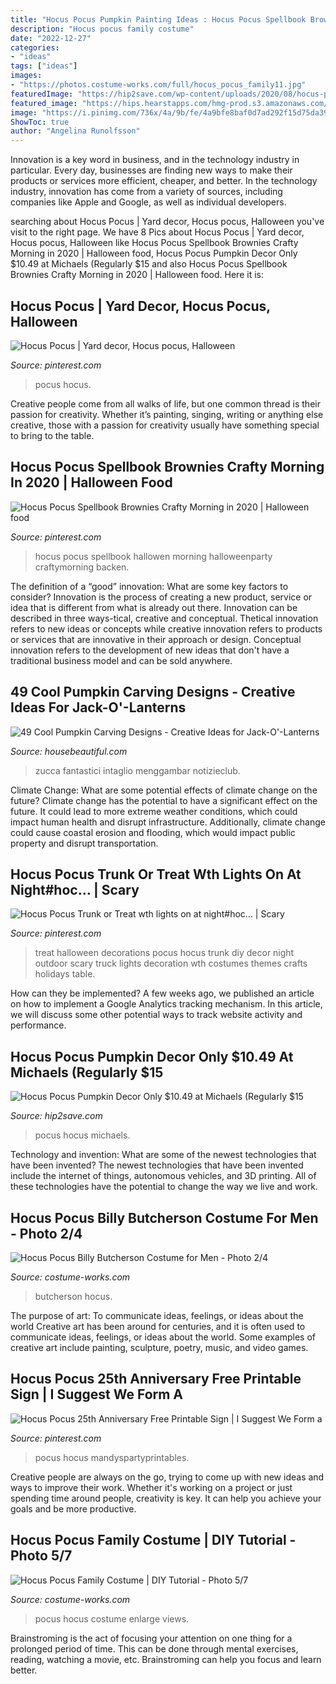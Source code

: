 ```yaml
---
title: "Hocus Pocus Pumpkin Painting Ideas : Hocus Pocus Spellbook Brownies Crafty Morning In 2020"
description: "Hocus pocus family costume"
date: "2022-12-27"
categories:
- "ideas"
tags: ["ideas"]
images:
- "https://photos.costume-works.com/full/hocus_pocus_family11.jpg"
featuredImage: "https://hip2save.com/wp-content/uploads/2020/08/hocus-pocus-decor-1.jpg"
featured_image: "https://hips.hearstapps.com/hmg-prod.s3.amazonaws.com/images/close-up-of-jack-o-lantern-on-window-sill-during-royalty-free-image-697624235-1561476114.jpg?crop=0.958xw:0.719xh;0.0417xw,0.216xh&amp;resize=1200:*"
image: "https://i.pinimg.com/736x/4a/9b/fe/4a9bfe8baf0d7ad292f15d75da3940c4.jpg"
ShowToc: true
author: "Angelina Runolfsson"
---
```



Innovation is a key word in business, and in the technology industry in particular. Every day, businesses are finding new ways to make their products or services more efficient, cheaper, and better. In the technology industry, innovation has come from a variety of sources, including companies like Apple and Google, as well as individual developers.

	

		
searching about Hocus Pocus | Yard decor, Hocus pocus, Halloween you've visit to the right page. We have 8 Pics about Hocus Pocus | Yard decor, Hocus pocus, Halloween like Hocus Pocus Spellbook Brownies Crafty Morning in 2020 | Halloween food, Hocus Pocus Pumpkin Decor Only $10.49 at Michaels (Regularly $15 and also Hocus Pocus Spellbook Brownies Crafty Morning in 2020 | Halloween food. Here it is:
		
    
## Hocus Pocus | Yard Decor, Hocus Pocus, Halloween

<img loading=lazy src="https://i.pinimg.com/originals/46/49/72/46497283c6f9113a0a17038c729b2aef.jpg" onerror="this.onerror=null;this.src='https://tse1.mm.bing.net/th?id=OIP.fBW0Y5pACtaU52e1ecu5twHaJ4&amp;pid=15.1';" alt="Hocus Pocus | Yard decor, Hocus pocus, Halloween">

_Source: pinterest.com_

>pocus hocus. 

	

Creative people come from all walks of life, but one common thread is their passion for creativity. Whether it’s painting, singing, writing or anything else creative, those with a passion for creativity usually have something special to bring to the table.

    
## Hocus Pocus Spellbook Brownies Crafty Morning In 2020 | Halloween Food

<img loading=lazy src="https://i.pinimg.com/736x/4a/9b/fe/4a9bfe8baf0d7ad292f15d75da3940c4.jpg" onerror="this.onerror=null;this.src='https://tse3.mm.bing.net/th?id=OIP.CrmmkOJdtnGpFNhj9DxDAQHaO4&amp;pid=15.1';" alt="Hocus Pocus Spellbook Brownies Crafty Morning in 2020 | Halloween food">

_Source: pinterest.com_

>hocus pocus spellbook hallowen morning halloweenparty craftymorning backen. 

	

The definition of a “good” innovation: What are some key factors to consider?
Innovation is the process of creating a new product, service or idea that is different from what is already out there. Innovation can be described in three ways-tical, creative and conceptual. Thetical innovation refers to new ideas or concepts while creative innovation refers to products or services that are innovative in their approach or design. Conceptual innovation refers to the development of new ideas that don't have a traditional business model and can be sold anywhere.

    
## 49 Cool Pumpkin Carving Designs - Creative Ideas For Jack-O&#039;-Lanterns

<img loading=lazy src="https://hips.hearstapps.com/hmg-prod.s3.amazonaws.com/images/close-up-of-jack-o-lantern-on-window-sill-during-royalty-free-image-697624235-1561476114.jpg?crop=0.958xw:0.719xh;0.0417xw,0.216xh&amp;resize=1200:*" onerror="this.onerror=null;this.src='https://tse4.mm.bing.net/th?id=OIP.cb_C64LnZUayANDHJ13KmwHaDt&amp;pid=15.1';" alt="49 Cool Pumpkin Carving Designs - Creative Ideas for Jack-O&#039;-Lanterns">

_Source: housebeautiful.com_

>zucca fantastici intaglio menggambar notizieclub. 

	

Climate Change: What are some potential effects of climate change on the future?
Climate change has the potential to have a significant effect on the future. It could lead to more extreme weather conditions, which could impact human health and disrupt infrastructure. Additionally, climate change could cause coastal erosion and flooding, which would impact public property and disrupt transportation.

    
## Hocus Pocus Trunk Or Treat Wth Lights On At Night#hoc… | Scary

<img loading=lazy src="https://i.pinimg.com/736x/6e/87/ab/6e87abd9614281f175afcec077707cd4.jpg" onerror="this.onerror=null;this.src='https://tse2.mm.bing.net/th?id=OIP.Xlp416uZ9yBO9p49pnDUiwHaJ3&amp;pid=15.1';" alt="Hocus Pocus Trunk or Treat wth lights on at night#hoc… | Scary">

_Source: pinterest.com_

>treat halloween decorations pocus hocus trunk diy decor night outdoor scary truck lights decoration wth costumes themes crafts holidays table. 

	

How can they be implemented?
A few weeks ago, we published an article on how to implement a Google Analytics tracking mechanism. In this article, we will discuss some other potential ways to track website activity and performance.

    
## Hocus Pocus Pumpkin Decor Only $10.49 At Michaels (Regularly $15

<img loading=lazy src="https://hip2save.com/wp-content/uploads/2020/08/hocus-pocus-decor-1.jpg" onerror="this.onerror=null;this.src='https://tse3.mm.bing.net/th?id=OIP.SV8_4VvFsIvBqhq-cOrZTwHaD4&amp;pid=15.1';" alt="Hocus Pocus Pumpkin Decor Only $10.49 at Michaels (Regularly $15">

_Source: hip2save.com_

>pocus hocus michaels. 

	

Technology and invention: What are some of the newest technologies that have been invented?
The newest technologies that have been invented include the internet of things, autonomous vehicles, and 3D printing. All of these technologies have the potential to change the way we live and work.

    
## Hocus Pocus Billy Butcherson Costume For Men - Photo 2/4

<img loading=lazy src="https://photos.costume-works.com/full/billy_butcherson1.jpg" onerror="this.onerror=null;this.src='https://tse1.mm.bing.net/th?id=OIP.Vp2V0GQ1YHHikQcjAQaGnwHaJ3&amp;pid=15.1';" alt="Hocus Pocus Billy Butcherson Costume for Men - Photo 2/4">

_Source: costume-works.com_

>butcherson hocus. 

	

The purpose of art: To communicate ideas, feelings, or ideas about the world
Creative art has been around for centuries, and it is often used to communicate ideas, feelings, or ideas about the world. Some examples of creative art include painting, sculpture, poetry, music, and video games.

    
## Hocus Pocus 25th Anniversary Free Printable Sign | I Suggest We Form A

<img loading=lazy src="https://i.pinimg.com/736x/18/3c/66/183c66ba5d1012849962b22ee4a757ad.jpg" onerror="this.onerror=null;this.src='https://tse4.mm.bing.net/th?id=OIP.qWfNMoyW2hrPiEkAMhFSmwHaLH&amp;pid=15.1';" alt="Hocus Pocus 25th Anniversary Free Printable Sign | I Suggest We Form a">

_Source: pinterest.com_

>pocus hocus mandyspartyprintables. 

	

Creative people are always on the go, trying to come up with new ideas and ways to improve their work. Whether it's working on a project or just spending time around people, creativity is key. It can help you achieve your goals and be more productive.

    
## Hocus Pocus Family Costume | DIY Tutorial - Photo 5/7

<img loading=lazy src="https://photos.costume-works.com/full/hocus_pocus_family11.jpg" onerror="this.onerror=null;this.src='https://tse2.mm.bing.net/th?id=OIP.oR8hibqk6GFedfc-BofJfAHaKa&amp;pid=15.1';" alt="Hocus Pocus Family Costume | DIY Tutorial - Photo 5/7">

_Source: costume-works.com_

>pocus hocus costume enlarge views. 

	

Brainstroming is the act of focusing your attention on one thing for a prolonged period of time. This can be done through mental exercises, reading, watching a movie, etc. Brainstroming can help you focus and learn better.

